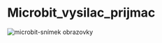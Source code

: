 # Microbit_vysilac_prijmac
![microbit-snímek obrazovky](https://user-images.githubusercontent.com/91016931/133942131-9b668965-94d9-45bb-92e8-a644361b4ea9.png)
